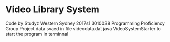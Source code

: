 # Video Library System
Code by Studyz
Western Sydney  2017s1
3010038 Programming Proficiency
Group Project
data svaed in file videodata.dat
java VideoSystemStarter to start the program in terminnal
